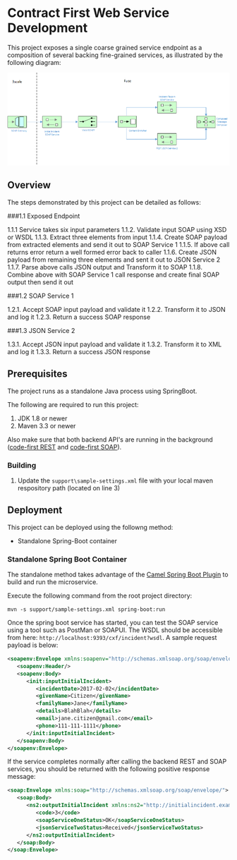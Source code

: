 Contract First Web Service Development
====================================

This project exposes a single coarse grained service endpoint as a composition of several backing fine-grained services, as illustrated by the following diagram:

![](images/exposedEndpoint.png "Exposed Endpoint Flow")

## Overview

The steps demonstrated by this project can be detailed as follows:

###1.1 Exposed Endpoint

1.1.1  Service takes six input parameters
1.1.2. Validate input SOAP using XSD or WSDL
1.1.3. Extract three elements from input
1.1.4. Create SOAP payload from extracted elements and send it out to SOAP Service 1
1.1.5. If above call returns error return a well formed error back to caller
1.1.6. Create JSON payload from remaining three elements and sent it out to JSON Service 2
1.1.7. Parse above calls JSON output and Transform it to SOAP
1.1.8. Combine above with SOAP Service 1 call response and create final SOAP output then send it out

###1.2 SOAP Service 1

1.2.1. Accept SOAP input payload and validate it
1.2.2. Transform it to JSON and log it
1.2.3. Return a success SOAP response

###1.3 JSON Service 2

1.3.1. Accept JSON input payload and validate it
1.3.2. Transform it to XML and log it
1.3.3. Return a success JSON response


## Prerequisites

The project runs as a standalone Java process using SpringBoot.

The following are required to run this project:

1. JDK 1.8 or newer
2. Maven 3.3 or newer

Also make sure that both backend API's are running in the background ([code-first REST](./codefirst-rest-service) and [code-first SOAP](./codefirst-soap-service)).

### Building


1. Update the `support\sample-settings.xml` file with your local maven respository path (located on line 3)

## Deployment

This project can be deployed using the followng method:

* Standalone Spring-Boot container

### Standalone Spring Boot Container

The standalone method takes advantage of the [Camel Spring Boot Plugin](http://camel.apache.org/spring-boot.html) to build and run the microservice.

Execute the following command from the root project directory:

```
mvn -s support/sample-settings.xml spring-boot:run
```

Once the spring boot service has started, you can test the SOAP service using a tool such as PostMan or SOAPUI.  The WSDL should be accessible from here: `http://localhost:9393/cxf/incident?wsdl`.  A sample request payload is below:

```xml
<soapenv:Envelope xmlns:soapenv="http://schemas.xmlsoap.org/soap/envelope/" xmlns:init="http://initialincident.example.camel.apache.org">
   <soapenv:Header/>
   <soapenv:Body>
      <init:inputInitialIncident>
         <incidentDate>2017-02-02</incidentDate>
         <givenName>Citizen</givenName>
         <familyName>Jane</familyName>
         <details>BlahBlah</details>
         <email>jane.citizen@gmail.com</email>
         <phone>111-111-1111</phone>
      </init:inputInitialIncident>
   </soapenv:Body>
</soapenv:Envelope>
```

If the service completes normally after calling the backend REST and SOAP services, you should be returned with the following positive response message:

```xml
<soap:Envelope xmlns:soap="http://schemas.xmlsoap.org/soap/envelope/">
   <soap:Body>
      <ns2:outputInitialIncident xmlns:ns2="http://initialincident.example.camel.apache.org">
         <code>3</code>
         <soapServiceOneStatus>OK</soapServiceOneStatus>
         <jsonServiceTwoStatus>Received</jsonServiceTwoStatus>
      </ns2:outputInitialIncident>
   </soap:Body>
</soap:Envelope>
```